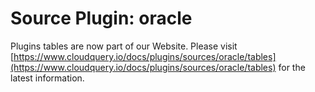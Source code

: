# Source Plugin: oracle

Plugins tables are now part of our Website. Please visit [https://www.cloudquery.io/docs/plugins/sources/oracle/tables](https://www.cloudquery.io/docs/plugins/sources/oracle/tables) for the latest information.